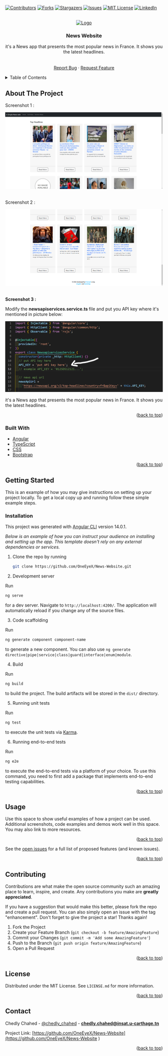 

<div id="top"></div>

[![Contributors][contributors-shield]][contributors-url]
[![Forks][forks-shield]][forks-url]
[![Stargazers][stars-shield]][stars-url]
[![Issues][issues-shield]][issues-url]
[![MIT License][license-shield]][license-url]
[![LinkedIn][linkedin-shield]][linkedin-url]



<!-- PROJECT LOGO -->
<br />
<div align="center">
  <a href="https://github.com/OneEyeX/News-Website/">
    <img src="src/favicon.ico" alt="Logo" width="80" height="80">
  </a>

  <h3 align="center">News Website</h3>

  <p align="center">
   it's a News app that presents the most popular news in France. It shows you the latest headlines.
    <br />
    <!-- <a href="#"><strong>Explore the docs »</strong></a> -->
    <br />
    <br />
    <!-- <a href="https://oneeyex.github.io/News-Website
/">View Demo</a>
    · -->
    <a href="https://github.com/OneEyeX/News-Website/issues">Report Bug</a>
    ·
    <a href="https://github.com/OneEyeX/News-Website/issues">Request Feature</a>
  </p>
</div>



<!-- TABLE OF CONTENTS -->
<details>
  <summary>Table of Contents</summary>
  <ol>
    <li>
      <a href="#about-the-project">About The Project</a>
      <ul>
        <li><a href="#built-with">Built With</a></li>
      </ul>
    </li>
    <li>
      <a href="#getting-started">Getting Started</a>
      <ul>
        <li><a href="#installation">Installation</a></li>
      </ul>
    </li>
    <li><a href="#contributing">Contributing</a></li>
    <li><a href="#license">License</a></li>
    <li><a href="#contact">Contact</a></li>
    
  </ol>
</details>



<!-- ABOUT THE PROJECT -->
## About The Project

Screenshot 1 : <br> 

[![News Website Screen Shot][product-screenshot-1]](src/favicon.ico)

<br> Screenshot 2 : <br> 

[![News Website Screen Shot][product-screenshot-2]](src/favicon.ico)

<br> <b> Screenshot 3 : </b> <br>
<p>Modify the <b> newsapiservices.service.ts </b> file and put you API key where it's mentioned in picture below:
</p>

[![News Website Screen Shot][product-screenshot-3]](src/favicon.ico)
   
   it's a News app that presents the most popular news in France. It shows you the latest headlines.
 
<p align="right">(<a href="#top">back to top</a>)</p>



### Built With
 
* [Angular](https://angular.io/)
* [TypeScript](https://www.typescriptlang.org/)
* [CSS](https://css.org/)
* [Bootstrap](https://getbootstrap.com/)
 

<p align="right">(<a href="#top">back to top</a>)</p>



<!-- GETTING STARTED -->
## Getting Started

This is an example of how you may give instructions on setting up your project locally.
To get a local copy up and running follow these simple example steps.

 
### Installation


This project was generated with [Angular CLI](https://github.com/angular/angular-cli) version 14.0.1.

_Below is an example of how you can instruct your audience on installing and setting up the app. This template doesn't rely on any external dependencies or services._
 
1. Clone the repo by running
   ```sh
   git clone https://github.com/OneEyeX/News-Website.git
   ```
2. Development server

Run  
  ```sh
  ng serve 
  ```

for a dev server. Navigate to `http://localhost:4200/`. The application will automatically reload if you change any of the source files.

3. Code scaffolding

Run 
  ```sh
  ng generate component component-name
  ```
 to generate a new component. You can also use `ng generate directive|pipe|service|class|guard|interface|enum|module`.

4. Build

Run 
  ```sh
  ng build
  ``` 
 to build the project. The build artifacts will be stored in the `dist/` directory.

5. Running unit tests

Run 
```sh
ng test
``` 
to execute the unit tests via [Karma](https://karma-runner.github.io).

6. Running end-to-end tests

Run 
```sh
ng e2e
```
 to execute the end-to-end tests via a platform of your choice. To use this command, you need to first add a package that implements end-to-end testing capabilities.


<p align="right">(<a href="#top">back to top</a>)</p>



<!-- USAGE EXAMPLES -->
## Usage

Use this space to show useful examples of how a project can be used. Additional screenshots, code examples and demos work well in this space. You may also link to more resources.
 

<p align="right">(<a href="#top">back to top</a>)</p>


 

See the [open issues](https://github.com/OneEyeX/News-Website/issues) for a full list of proposed features (and known issues).

<p align="right">(<a href="#top">back to top</a>)</p>



<!-- CONTRIBUTING -->
## Contributing

Contributions are what make the open source community such an amazing place to learn, inspire, and create. Any contributions you make are **greatly appreciated**.

If you have a suggestion that would make this better, please fork the repo and create a pull request. You can also simply open an issue with the tag "enhancement".
Don't forget to give the project a star! Thanks again!

1. Fork the Project
2. Create your Feature Branch (`git checkout -b feature/AmazingFeature`)
3. Commit your Changes (`git commit -m 'Add some AmazingFeature'`)
4. Push to the Branch (`git push origin feature/AmazingFeature`)
5. Open a Pull Request

<p align="right">(<a href="#top">back to top</a>)</p>



<!-- LICENSE -->
## License

Distributed under the MIT License. See `LICENSE.md` for more information.

<p align="right">(<a href="#top">back to top</a>)</p>



<!-- CONTACT -->
## Contact

Chedly Chahed - [@chedly_chahed](https://twitter.com/chedly_chahed) - **chedly.chahed@insat.u-carthage.tn**

Project Link: [https://github.com/OneEyeX/News-Website](https://github.com/OneEyeX/News-Website
)

<p align="right">(<a href="#top">back to top</a>)</p>

 

<!-- MARKDOWN LINKS & IMAGES -->
<!--  #reference-style-links -->
[contributors-shield]: https://img.shields.io/github/contributors/OneEyeX/News-Website.svg?style=for-the-badge
[contributors-url]: https://github.com/OneEyeX/News-Website/graphs/
[forks-shield]: https://img.shields.io/github/forks/OneEyeX/News-Website.svg?style=for-the-badge
[forks-url]: https://github.com/OneEyeX/News-Website/network/members
[stars-shield]: https://img.shields.io/github/stars/OneEyeX/News-Website.svg?style=for-the-badge
[stars-url]: https://github.com/OneEyeX/News-Website/stargazers
[issues-shield]: https://img.shields.io/github/issues/othneildrew/Best-README-Template.svg?style=for-the-badge
[issues-url]: https://github.com/OneEyeX/News-Website/issues
[license-shield]: https://img.shields.io/github/license/OneEyeX/News-Website.svg?style=for-the-badge
[license-url]: https://github.com/OneEyeX/News-Website/LICENSE.md
[linkedin-shield]: https://img.shields.io/badge/-LinkedIn-black.svg?style=for-the-badge&logo=linkedin&colorB=555
[linkedin-url]: https://www.linkedin.com/in/chedly-chahed-a178a9196/
[product-screenshot-1]: screenshots/1.png
[product-screenshot-2]: screenshots/2.png
[product-screenshot-3]: screenshots/3.png
